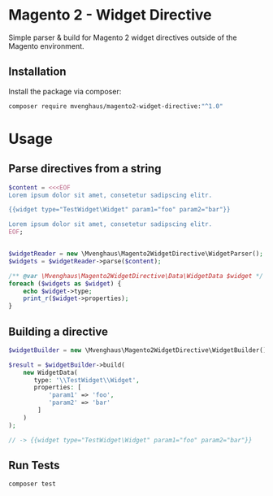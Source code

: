 # Magento 2 - Widget Directive

Simple parser & build for Magento 2 widget directives outside of the Magento environment.

## Installation

Install the package via composer:

```bash
composer require mvenghaus/magento2-widget-directive:"^1.0"
```

# Usage

## Parse directives from a string

```php
$content = <<<EOF
Lorem ipsum dolor sit amet, consetetur sadipscing elitr.

{{widget type="TestWidget\Widget" param1="foo" param2="bar"}}

Lorem ipsum dolor sit amet, consetetur sadipscing elitr.
EOF;


$widgetReader = new \Mvenghaus\Magento2WidgetDirective\WidgetParser();
$widgets = $widgetReader->parse($content);

/** @var \Mvenghaus\Magento2WidgetDirective\Data\WidgetData $widget */
foreach ($widgets as $widget) {
    echo $widget->type;
    print_r($widget->properties);
}
```

## Building a directive

```php
$widgetBuilder = new \Mvenghaus\Magento2WidgetDirective\WidgetBuilder();

$result = $widgetBuilder->build(
    new WidgetData(
       type: '\\TestWidget\\Widget',
       properties: [
           'param1' => 'foo',
           'param2' => 'bar'
        ]
    )
);

// -> {{widget type="TestWidget\Widget" param1="foo" param2="bar"}}
```

## Run Tests

```bash
composer test
```